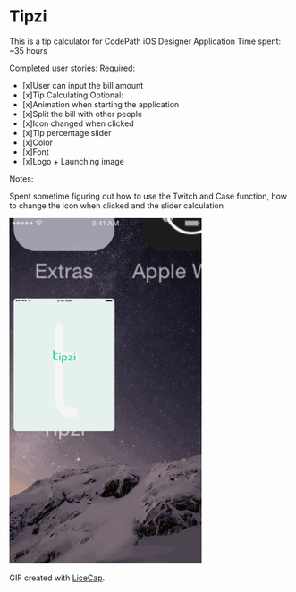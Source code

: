 # Tipzi
This is a tip calculator for CodePath iOS Designer Application
Time spent: ~35 hours

Completed user stories:
 Required:
  * [x]User can input the bill amount
  * [x]Tip Calculating
 Optional:
  * [x]Animation when starting the application
  * [x]Split the bill with other people
  * [x]Icon changed when clicked
  * [x]Tip percentage slider
  * [x]Color
  * [x]Font
  * [x]Logo + Launching image
 
Notes:

Spent sometime figuring out how to use the Twitch and Case function, how to change the icon when clicked and the slider calculation

![Video Walkthrough](Tipzi.gif)

GIF created with [LiceCap](http://www.cockos.com/licecap/).



